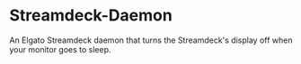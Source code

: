 # Streamdeck-Daemon
An Elgato Streamdeck daemon that turns the Streamdeck's display off when your monitor goes to sleep. 
